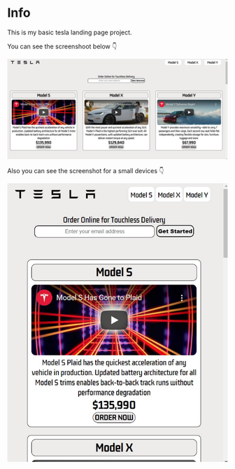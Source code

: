 # Info

This is my basic tesla landing page project.

You can see the screenshoot below 👇

![img](img/page.jpg)

Also you can see the screenshot for a small devices 👇

![img](img/page2.jpg)